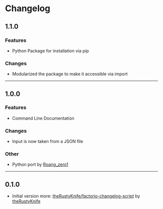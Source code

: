 # Changelog

## 1.1.0

### Features

- Python Package for installation via pip

### Changes

- Modularized the package to make it accessible via import

---

## 1.0.0

### Features

- Command Line Documentation

### Changes

- Input is now taken from a JSON file

### Other

- Python port by [Roang_zero1](https://github.com/Roang-zero1/)

---

## 0.1.0

- Initial version more: [theRustyKnife/factorio-changelog-script](https://github.com/theRustyKnife/factorio-changelog-script) by [theRustyKnife](https://github.com/theRustyKnife/)

